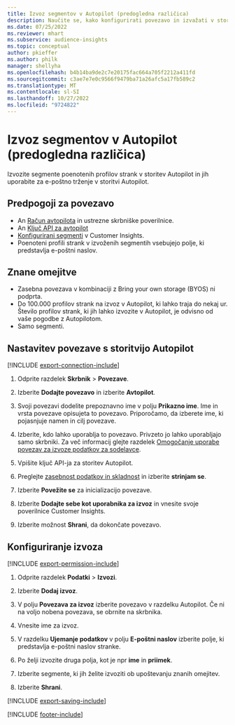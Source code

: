 ```yaml
---
title: Izvoz segmentov v Autopilot (predogledna različica)
description: Naučite se, kako konfigurirati povezavo in izvažati v storitev Autopilot.
ms.date: 07/25/2022
ms.reviewer: mhart
ms.subservice: audience-insights
ms.topic: conceptual
author: pkieffer
ms.author: philk
manager: shellyha
ms.openlocfilehash: b4b14ba9de2c7e20175fac664a705f2212a411fd
ms.sourcegitcommit: c3ae7e7e0c9566f9479ba71a26afc5a17fb589c2
ms.translationtype: MT
ms.contentlocale: sl-SI
ms.lasthandoff: 10/27/2022
ms.locfileid: "9724822"
---
```

# <a name="export-segments-to-autopilot-preview"></a>Izvoz segmentov v Autopilot (predogledna različica)

Izvozite segmente poenotenih profilov strank v storitev Autopilot in jih uporabite za e-poštno trženje v storitvi Autopilot.

## <a name="prerequisites-for-a-connection"></a>Predpogoji za povezavo

- An [Račun avtopilota](https://www.autopilothq.com/) in ustrezne skrbniške poverilnice.
- An [Ključ API za avtopilot](https://autopilot.docs.apiary.io/#)
- [Konfigurirani segmenti](segments.md) v Customer Insights.
- Poenoteni profili strank v izvoženih segmentih vsebujejo polje, ki predstavlja e-poštni naslov.

## <a name="known-limitations"></a>Znane omejitve

- Zasebna povezava v kombinaciji z Bring your own storage (BYOS) ni podprta.
- Do 100.000 profilov strank na izvoz v Autopilot, ki lahko traja do nekaj ur. Število profilov strank, ki jih lahko izvozite v Autopilot, je odvisno od vaše pogodbe z Autopilotom.
- Samo segmenti.

## <a name="set-up-connection-to-autopilot"></a>Nastavitev povezave s storitvijo Autopilot

[!INCLUDE [export-connection-include](includes/export-connection-admn.md)]

1. Odprite razdelek **Skrbnik** > **Povezave**.

1. Izberite **Dodajte povezavo** in izberite **Avtopilot**.

1. Svoji povezavi dodelite prepoznavno ime v polju **Prikazno ime**. Ime in vrsta povezave opisujeta to povezavo. Priporočamo, da izberete ime, ki pojasnjuje namen in cilj povezave.

1. Izberite, kdo lahko uporablja to povezavo. Privzeto jo lahko uporabljajo samo skrbniki. Za več informacij glejte razdelek [Omogočanje uporabe povezav za izvoze podatkov za sodelavce](connections.md#allow-contributors-to-use-a-connection-for-exports).

1. Vpišite ključ API-ja za storitev Autopilot.

1. Preglejte [zasebnost podatkov in skladnost](connections.md#data-privacy-and-compliance) in izberite **strinjam se**.

1. Izberite **Povežite se** za inicializacijo povezave.

1. Izberite **Dodajte sebe kot uporabnika za izvoz** in vnesite svoje poverilnice Customer Insights.

1. Izberite možnost **Shrani**, da dokončate povezavo.

## <a name="configure-an-export"></a>Konfiguriranje izvoza

[!INCLUDE [export-permission-include](includes/export-permission.md)]

1. Odprite razdelek **Podatki** > **Izvozi**.

1. Izberite **Dodaj izvoz**.

1. V polju **Povezava za izvoz** izberite povezavo v razdelku Autopilot. Če ni na voljo nobena povezava, se obrnite na skrbnika.

1. Vnesite ime za izvoz.

1. V razdelku **Ujemanje podatkov** v polju **E-poštni naslov** izberite polje, ki predstavlja e-poštni naslov stranke.

1. Po želji izvozite druga polja, kot je npr **ime** in **priimek**.

1. Izberite segmente, ki jih želite izvoziti ob upoštevanju znanih omejitev.

1. Izberite **Shrani**.

[!INCLUDE [export-saving-include](includes/export-saving.md)]

[!INCLUDE [footer-include](includes/footer-banner.md)]
